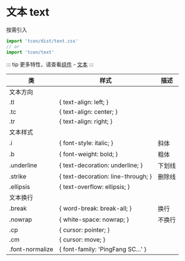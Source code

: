 # 文本 text

按需引入

```js
import 'tcon/dist/text.css'
// or
import 'tcon/text'
```
 
::: tip
更多特性，请查看[组件](/components/) - [文本](/components/text.md)
:::

|类|样式|描述|
|----|----|----|
|文本方向||
|.tl|{ text-align: left; } |
|.tc|{ text-align: center; } |
|.tr|{ text-align: right; } |
|文本样式||
|.i|{ font-style: italic; }|斜体|
|.b|{ font-weight: bold; }|粗体|
|.underline|{ text-decoration: underline; }|下划线|
|.strike|{ text-decoration: line-through; }|删除线|
|.ellipsis|{ text-overflow: ellipsis; }||
|文本换行||
|.break|{ word-break: break-all; }|换行|
|.nowrap|{ white-space: nowrap; }|不换行|
|.cp|{ cursor: pointer; }||
|.cm|{ cursor: move; }||
|.font-normalize|{ font-family: 'PingFang SC...' }||
